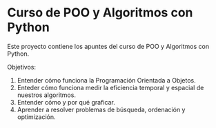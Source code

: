 # Curso de POO y Algoritmos con Python
Este proyecto contiene los apuntes del curso de POO y Algoritmos con Python.

Objetivos:

1. Entender cómo funciona la Programación Orientada a Objetos.
2. Enteder cómo funciona medir la eficiencia temporal y espacial de nuestros algoritmos.
3. Entender cómo y por qué graficar.
4. Aprender a resolver problemas de búsqueda, ordenación y optimización.
